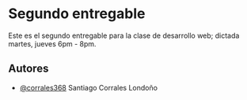 # Segundo entregable

Este es el segundo entregable para la clase de desarrollo web; dictada martes, jueves 6pm - 8pm.



## Autores

- [@corrales368](https://www.github.com/corrales368) Santiago Corrales Londoño
